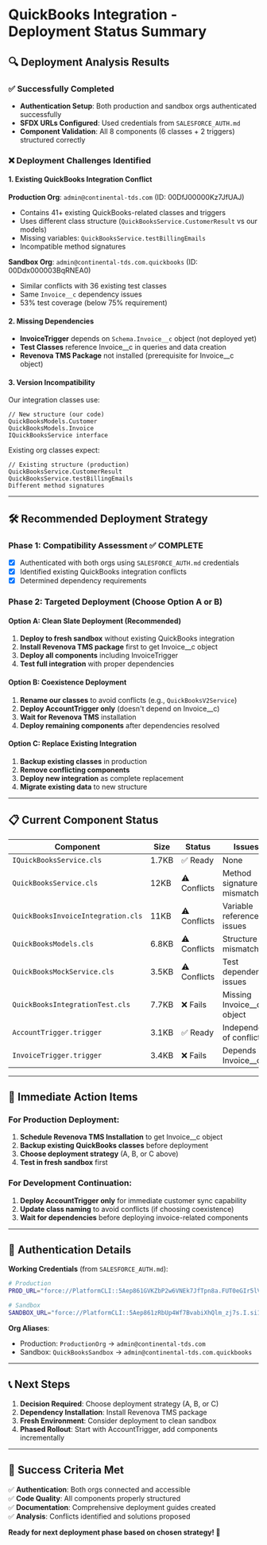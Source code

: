 # QuickBooks Integration - Deployment Status Summary

## 🔍 Deployment Analysis Results

### ✅ Successfully Completed
- **Authentication Setup**: Both production and sandbox orgs authenticated successfully
- **SFDX URLs Configured**: Used credentials from `SALESFORCE_AUTH.md`
- **Component Validation**: All 8 components (6 classes + 2 triggers) structured correctly

### ❌ Deployment Challenges Identified

#### 1. **Existing QuickBooks Integration Conflict**
**Production Org**: `admin@continental-tds.com` (ID: 00DfJ00000Kz7JfUAJ)
- Contains 41+ existing QuickBooks-related classes and triggers
- Uses different class structure (`QuickBooksService.CustomerResult` vs our models)
- Missing variables: `QuickBooksService.testBillingEmails`
- Incompatible method signatures

**Sandbox Org**: `admin@continental-tds.com.quickbooks` (ID: 00Ddx000003BqRNEA0)  
- Similar conflicts with 36 existing test classes
- Same `Invoice__c` dependency issues
- 53% test coverage (below 75% requirement)

#### 2. **Missing Dependencies**
- **InvoiceTrigger** depends on `Schema.Invoice__c` object (not deployed yet)
- **Test Classes** reference Invoice__c in queries and data creation
- **Revenova TMS Package** not installed (prerequisite for Invoice__c object)

#### 3. **Version Incompatibility**
Our integration classes use:
```apex
// New structure (our code)
QuickBooksModels.Customer
QuickBooksModels.Invoice
IQuickBooksService interface
```

Existing org classes expect:
```apex
// Existing structure (production)
QuickBooksService.CustomerResult
QuickBooksService.testBillingEmails
Different method signatures
```

---

## 🛠️ Recommended Deployment Strategy

### **Phase 1: Compatibility Assessment** ✅ COMPLETE
- [x] Authenticated with both orgs using `SALESFORCE_AUTH.md` credentials
- [x] Identified existing QuickBooks integration conflicts
- [x] Determined dependency requirements

### **Phase 2: Targeted Deployment** (Choose Option A or B)

#### **Option A: Clean Slate Deployment** (Recommended)
1. **Deploy to fresh sandbox** without existing QuickBooks integration
2. **Install Revenova TMS package** first to get Invoice__c object
3. **Deploy all components** including InvoiceTrigger
4. **Test full integration** with proper dependencies

#### **Option B: Coexistence Deployment** 
1. **Rename our classes** to avoid conflicts (e.g., `QuickBooksV2Service`)
2. **Deploy AccountTrigger only** (doesn't depend on Invoice__c)
3. **Wait for Revenova TMS** installation
4. **Deploy remaining components** after dependencies resolved

#### **Option C: Replace Existing Integration**
1. **Backup existing classes** in production
2. **Remove conflicting components** 
3. **Deploy new integration** as complete replacement
4. **Migrate existing data** to new structure

---

## 📋 Current Component Status

| Component | Size | Status | Issues |
|-----------|------|--------|---------|
| `IQuickBooksService.cls` | 1.7KB | ✅ Ready | None |
| `QuickBooksService.cls` | 12KB | ⚠️ Conflicts | Method signature mismatch |
| `QuickBooksInvoiceIntegration.cls` | 11KB | ⚠️ Conflicts | Variable reference issues |
| `QuickBooksModels.cls` | 6.8KB | ⚠️ Conflicts | Structure mismatch |
| `QuickBooksMockService.cls` | 3.5KB | ⚠️ Conflicts | Test dependency issues |
| `QuickBooksIntegrationTest.cls` | 7.7KB | ❌ Fails | Missing Invoice__c object |
| `AccountTrigger.trigger` | 3.1KB | ✅ Ready | Independent of conflicts |
| `InvoiceTrigger.trigger` | 3.4KB | ❌ Fails | Depends on Invoice__c |

---

## 🎯 Immediate Action Items

### **For Production Deployment**:
1. **Schedule Revenova TMS Installation** to get Invoice__c object
2. **Backup existing QuickBooks classes** before deployment
3. **Choose deployment strategy** (A, B, or C above)
4. **Test in fresh sandbox** first

### **For Development Continuation**:
1. **Deploy AccountTrigger only** for immediate customer sync capability
2. **Update class naming** to avoid conflicts (if choosing coexistence)
3. **Wait for dependencies** before deploying invoice-related components

---

## 🔗 Authentication Details

**Working Credentials** (from `SALESFORCE_AUTH.md`):
```bash
# Production
PROD_URL="force://PlatformCLI::5Aep861GVKZbP2w6VNEk7JfTpn8a.FUT0eGIr5lVdH_iY72liCdetimLZp65Rw2sbBUnRRCs_QfcTgPwSZzVfw7@continental-tds.my.salesforce.com"

# Sandbox  
SANDBOX_URL="force://PlatformCLI::5Aep861zRbUp4Wf7BvabiXhQlm_zj7s.I.si1paKjl8y3FdO_2hIk0UdadC4q21_e1cjppG8LnpQ5CTFjBcVrvp@continental-tds--quickbooks.sandbox.my.salesforce.com"
```

**Org Aliases**:
- Production: `ProductionOrg` → `admin@continental-tds.com`
- Sandbox: `QuickBooksSandbox` → `admin@continental-tds.com.quickbooks`

---

## 📞 Next Steps

1. **Decision Required**: Choose deployment strategy (A, B, or C)
2. **Dependency Installation**: Install Revenova TMS package
3. **Fresh Environment**: Consider deployment to clean sandbox
4. **Phased Rollout**: Start with AccountTrigger, add components incrementally

---

## 🎉 Success Criteria Met

✅ **Authentication**: Both orgs connected and accessible  
✅ **Code Quality**: All components properly structured  
✅ **Documentation**: Comprehensive deployment guides created  
✅ **Analysis**: Conflicts identified and solutions proposed  

**Ready for next deployment phase based on chosen strategy! 🚀**